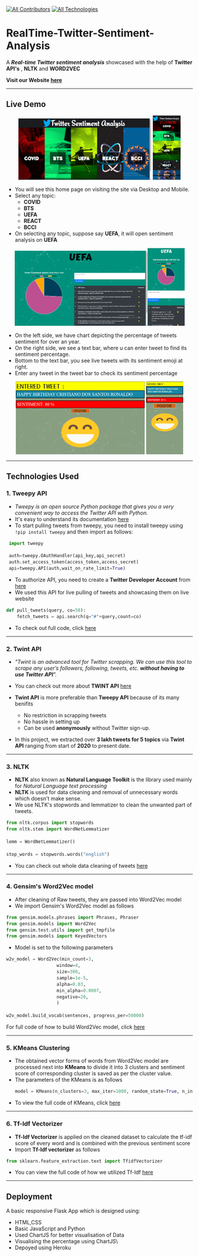 [![All Contributors](https://img.shields.io/badge/Contributors-3-green.svg?style=square)](#contributors-) [![All Technologies](https://img.shields.io/badge/Technologies-4-orange.svg?style=square)](#technologies-)
# RealTime-Twitter-Sentiment-Analysis
  A **_Real-time Twitter sentiment analysis_** showcased with the help of **Twitter API's** , **NLTK** and **WORD2VEC**
  
  **Visit our Website [here](https://twitter-sentiment-analysis-znv.herokuapp.com/ "Twitter-Sentiment-Analysis")**

---
## Live Demo
  <p align='center'><img src='./Readme/home.png' width='359'> <img src='./Readme/mobile_home.png' width='75'></p>

  - You will see this home page on visiting the site via Desktop and Mobile.
  - Select any topic:
    - **COVID**
    - **BTS**
    - **UEFA**
    - **REACT**
    - **BCCI**
  - On selecting any topic, suppose say **UEFA**, it will open sentiment analysis on **UEFA**
  <p align='center'><img src='./Readme/uefa.png' width='359'><img src='./Readme/uefa_mobile.png' width='100'></p>

  - On the left side, we have chart depicting the percentage of tweets sentiment for over an year.
  - On the right side, we see a text bar, where u can enter tweet to find its sentiment percentage.
  - Bottom to the text bar, you see live tweets with its sentiment emoji at right. 
  - Enter any tweet in the tweet bar to check its sentiment percentage
  <p align='center'><img src="./Readme/uefa_tweet.png" alt="drawing" width="348"/> <img src="./Readme/uefa_tweet_mobile.png" alt="drawing" width="100"/></p>

---
## Technologies Used
### 1. Tweepy API
 - _Tweepy is an open source Python package that gives you a very convenient way to access the Twitter API with Python._
 - It's easy to understand its documentation [here](https://docs.tweepy.org/en/latest/api.html "docs.tweepy.org")
 - To start pulling tweets from tweepy, you need to install tweepy using `!pip install tweepy` and then import as follows: 
 ```python
  import tweepy

  auth=tweepy.OAuthHandler(api_key,api_secret)
  auth.set_access_token(access_token,access_secret)
  api=tweepy.API(auth,wait_on_rate_limit=True)
 ```
- To authorize API, you need to create a **Twitter Developer Account** from [here](https://developer.twitter.com/ "Twitter Developer")
- We used this API for live pulling of tweets and showcasing them on live website
```python
def pull_tweets(query, co=50):
    fetch_tweets = api.search(q="#"+query,count=co)
```
 - To check out full code, click [here](https://github.com/Zeph-T/RealTime-Twitter-Sentiment-Analysis/blob/main/Classes/pulling_tweets.ipynb)
---
### 2. Twint API
  - _"Twint is an advanced tool for Twitter scrapping. We can use this tool to scrape any user’s followers, following, tweets, etc. **without having to use Twitter API**"._
  - You can check out more about **TWINT API** [here](https://github.com/twintproject/twint "ProjectTwint")

  - **Twint API** is more preferable than **Tweepy API** because of its many benifits
    - No restriction in scrapping tweets
    - No hassle in setting up
    - Can be used **anonymously** without Twitter sign-up.
  
  - In this project, we extracted over **3 lakh tweets for 5 topics** via **Twint API** ranging from start of **2020** to present date.
---
### 3. NLTK
  - **NLTK** also known as **Natural Language Toolkit** is the library used mainly for _Natural Language text processing_
  - **NLTK** is used for data cleaning and removal of unnecessary words which doesn't make sense.
  - We use NLTK's stopwords and lemmatizer to clean the unwanted part of tweets.
  ``` python
  from nltk.corpus import stopwords
  from nltk.stem import WordNetLemmatizer
  
  lemm = WordNetLemmatizer()

  stop_words = stopwords.words("english")
  ```
  - You can check out whole data cleaning of tweets [here](https://github.com/Zeph-T/RealTime-Twitter-Sentiment-Analysis/blob/main/Classes/Data_cleaning.ipynb "Data Cleaning.ipynb")
---
### 4. Gensim's Word2Vec model

  - After cleaning of Raw tweets, they are passed into Word2Vec model
  - We import Gensim's Word2Vec model as follows
  ```python
  from gensim.models.phrases import Phrases, Phraser
  from gensim.models import Word2Vec
  from gensim.test.utils import get_tmpfile
  from gensim.models import KeyedVectors
  ```
  - Model is set to the following parameters
  ```python
  w2v_model = Word2Vec(min_count=3,
                     window=4,
                     size=300,
                     sample=1e-5, 
                     alpha=0.03, 
                     min_alpha=0.0007, 
                     negative=20,
                     )

w2v_model.build_vocab(sentences, progress_per=50000)
  ```
  For full code of how to build Word2Vec model, click [here](https://github.com/Zeph-T/RealTime-Twitter-Sentiment-Analysis/blob/main/Classes/Word2vec_model_traning.ipynb)

---
### 5.  KMeans Clustering
  - The obtained vector forms of words from Word2Vec model are processed next into **KMeans** to divide it into 3 clusters and sentiment score of corresponding cluster is saved as per the cluster value.
  - The parameters of the KMeans is as follows
    ```python
    model = KMeans(n_clusters=3, max_iter=1000, random_state=True, n_init=50).fit(X=word_vectors.vectors.astype('double'))
    ```
  - To view the full code of KMeans, click [here](https://github.com/Zeph-T/RealTime-Twitter-Sentiment-Analysis/blob/main/Classes/KMeans.ipynb "KMeans.ipynb")

---
### 6. Tf-Idf Vectorizer
  - **Tf-Idf Vectorizer** is applied on the cleaned dataset to calculate the tf-idf score of every word and is combined with the previous sentiment score
  - Import **Tf-Idf vectorizer** as follows
  ```python
  from sklearn.feature_extraction.text import TfidfVectorizer
  ```
  - You can view the full code of how we utilized Tf-Idf [here](https://github.com/Zeph-T/RealTime-Twitter-Sentiment-Analysis/blob/main/Classes/Predictions.ipynb "Predictions.ipynb")    
---
## Deployment

A basic responsive Flask App which is designed using:
  - HTML,CSS
  - Basic JavaScript and Python
  - Used ChartJS for better visualisation of Data
  - Visualising the percentage using ChartJS\
  - Depoyed using Heroku

